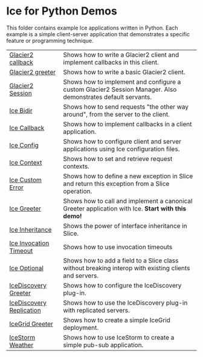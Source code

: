 # Ice for Python Demos

This folder contains example Ice applications written in Python. Each example is a simple client-server application that
demonstrates a specific feature or programming technique.

|                                                         |                                                                                                             |
|---------------------------------------------------------|-------------------------------------------------------------------------------------------------------------|
| [Glacier2 callback](./Glacier2/callback/)               | Shows how to write a Glacier2 client and implement callbacks in this client.                                |
| [Glacier2 greeter](./Glacier2/greeter/)                 | Shows how to write a basic Glacier2 client.                                                                 |
| [Glacier2 Session](./Glacier2/session)                  | Shows how to implement and configure a custom Glacier2 Session Manager. Also demonstrates default servants. |
| [Ice Bidir](./Ice/bidir/)                               | Shows how to send requests "the other way around", from the server to the client.                           |
| [Ice Callback](./Ice/callback/)                         | Shows how to implement callbacks in a client application.                                                   |
| [Ice Config](./Ice/config/)                             | Shows how to configure client and server applications using Ice configuration files.                        |
| [Ice Context](./Ice/context/)                           | Shows how to set and retrieve request contexts.                                                             |
| [Ice Custom Error](./Ice/customError/)                  | Shows how to define a new exception in Slice and return this exception from a Slice operation.              |
| [Ice Greeter](./Ice/greeter/)                           | Shows how to call and implement a canonical Greeter application with Ice. **Start with this demo!**         |
| [Ice Inheritance](./Ice/inheritance/)                   | Shows the power of interface inheritance in Slice.                                                          |
| [Ice Invocation Timeout](./Ice/invocation_timeout/)     | Shows how to use invocation timeouts                                                                        |
| [Ice Optional](./Ice/optional/)                         | Shows how to add a field to a Slice class without breaking interop with existing clients and servers.       |
| [IceDiscovery Greeter](./IceDiscovery/greeter/)         | Shows how to configure the IceDiscovery plug-in.                                                            |
| [IceDiscovery Replication](./IceDiscovery/replication/) | Shows how to use the IceDiscovery plug-in with replicated servers.                                          |
| [IceGrid Greeter](./IceGrid/greeter)                    | Shows how to create a simple IceGrid deployment.                                                            |
| [IceStorm Weather](./IceStorm/weather/)                 | Shows how to use IceStorm to create a simple pub-sub application.                                           |
